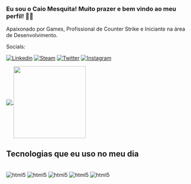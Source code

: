 ### Eu sou o Caio Mesquita! Muito prazer e bem vindo ao meu perfil! 👋😁
Apaixonado por Games, Profissional de Counter Strike e Iniciante na área de Desenvolvimento.

Socials:

[![Linkedin](https://img.shields.io/badge/LinkedIn-0077B5?style=for-the-badge&logo=linkedin&logoColor=white)](https://www.linkedin.com/in/caio-mesquita-ba6a93187/)
[![Steam](https://img.shields.io/badge/Steam-000000?style=for-the-badge&logo=steam&logoColor=white
)](https://steamcommunity.com/id/caiosmo/)
[![Twitter](https://img.shields.io/badge/Twitter-1DA1F2?style=for-the-badge&logo=twitter&logoColor=white)](https://x.com/terranfps)
[![Instagram](https://img.shields.io/badge/Instagram-E4405F?style=for-the-badge&logo=instagram&logoColor=white)](https://www.instagram.com/caios_mesquita/)

<a href="https://github.com/anuraghazra/github-readme-stats">
  <img align="center" src="https://github-readme-stats.vercel.app/api?username=caiosmo&theme=ambient_gradient&show_icons=true" />
</a>
<a href="https://github.com/anuraghazra/convoychat">
  <img align="center" height=195 src="https://github-readme-stats.vercel.app/api/top-langs/?username=caiosmo&layout=donut&bg_color=C1C1C1)](https://github.com/anuraghazra/github-readme-stats" />
</a>


## Tecnologias que eu uso no meu dia
<div style= "display: inline_block"></br>
<img align= "center" alt="html5" src="https://img.shields.io/badge/Spring-6DB33F?style=for-the-badge&logo=spring&logoColor=white"/>
<img align= "center" alt="html5" src="https://img.shields.io/badge/Java-ED8B00?style=for-the-badge&logo=openjdk&logoColor=white"/>
<img align= "center" alt="html5" src="https://img.shields.io/badge/HTML-239120?style=for-the-badge&logo=html5&logoColor=white" />
<img align= "center" alt="html5" src="https://img.shields.io/badge/Markdown-000000?style=for-the-badge&logo=markdown&logoColor=white" />  
<img align= "center" alt="html5" src="https://img.shields.io/badge/json%20web%20tokens-323330?style=for-the-badge&logo=json-web-tokens&logoColor=pink" />
  </div>


